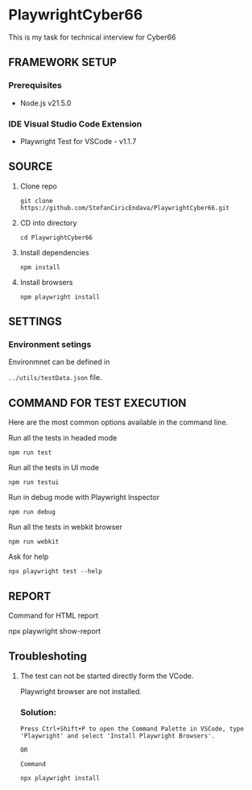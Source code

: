 # PlaywrightCyber66
This is my task for technical interview for Cyber66

## FRAMEWORK SETUP
 ### Prerequisites
* Node.js v21.5.0

 ### IDE Visual Studio Code Extension
 
* Playwright Test for VSCode - v1.1.7


## SOURCE

1. Clone repo
   ```
   git clone https://github.com/StefanCiricEndava/PlaywrightCyber66.git
   ```

2. CD into directory
   ```
   cd PlaywrightCyber66  
   ```

3. Install dependencies
   ```
   npm install
   ```

4. Install browsers
   ```
   npm playwright install
   ```

## SETTINGS
### Environment setings
Environmnet can be defined in 

`../utils/testData.json` file.

## COMMAND FOR TEST EXECUTION

Here are the most common options available in the command line.

Run all the tests in headed mode 

`npm run test`

Run all the tests in UI mode 

`npm run testui`

Run in debug mode with Playwright Inspector

`npm run debug`

Run all the tests in webkit browser

`npm run webkit`

Ask for help

`npx playwright test --help`


## REPORT

Command for HTML report

npx playwright show-report

## Troubleshoting

1. The test can not be started directly form the VCode. 

    Playwright browser are not installed.

    ### Solution:
    ```
    Press Ctrl+Shift+P to open the Command Palette in VSCode, type 'Playwright' and select 'Install Playwright Browsers'.
   
    OR
    
    Command

    npx playwright install
    ```
